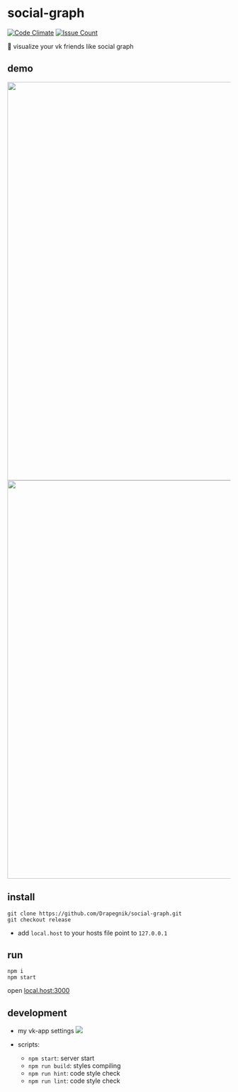 # social-graph
[![Code Climate](https://codeclimate.com/github/Drapegnik/social-graph/badges/gpa.svg)](https://codeclimate.com/github/Drapegnik/social-graph) [![Issue Count](https://codeclimate.com/github/Drapegnik/social-graph/badges/issue_count.svg)](https://codeclimate.com/github/Drapegnik/social-graph)

:two_men_holding_hands: visualize your vk friends like social graph

## demo
<img src="http://res.cloudinary.com/dzsjwgjii/image/upload/v1483542784/graph3.png" width=900px/>
<img src="http://res.cloudinary.com/dzsjwgjii/image/upload/v1483542827/graph4.png" width=900px/>

## install
```
git clone https://github.com/Drapegnik/social-graph.git
git checkout release
```
* add `local.host` to your hosts file  point to `127.0.0.1`

## run
```
npm i
npm start
```
open [local.host:3000](http://local.host:3000)

## development

* my vk-app settings
![](http://res.cloudinary.com/dzsjwgjii/image/upload/v1492552854/vk-app.png)

* scripts:
    * `npm start`: server start
    * `npm run build`: styles compiling
    * `npm run hint`: code style check
    * `npm run lint`: code style check
